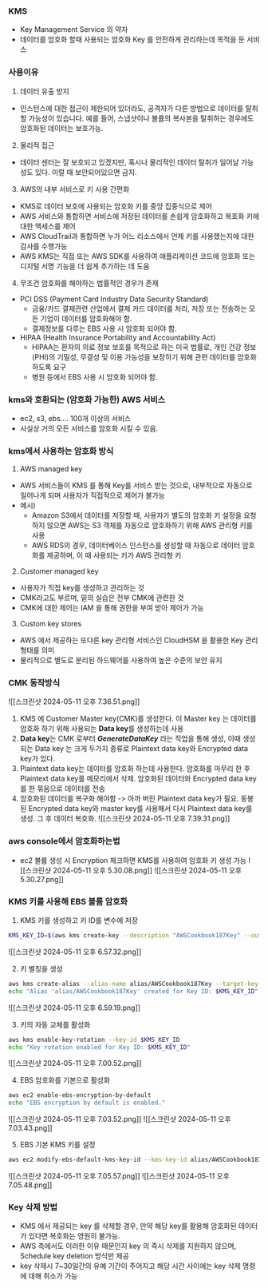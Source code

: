 ### KMS
- Key Management Service 의 약자
- 데이터를 암호화 할때 사용되는 암호화 Key 를 안전하게 관리하는데 목적을 둔 서비스

### 사용이유
1. 데이터 유출 방지
- 인스턴스에 대한 접근이 제한되어 있더라도, 공격자가 다른 방법으로 데이터를 탈취할 가능성이 있습니다. 예를 들어, 스냅샷이나 볼륨의 복사본을 탈취하는 경우에도 암호화된 데이터는 보호가능.
2. 물리적 접근
- 데이터 센터는 잘 보호되고 있겠지만, 혹시나 물리적인 데이터 탈취가 일어날 가능성도 있다. 이럴 때 보안되어있으면 금지.
3. AWS의 내부 서비스로 키 사용 간편화
- KMS로 데이터 보호에 사용되는 암호화 키를 중앙 집중식으로 제어
- AWS 서비스와 통합하면 서비스에 저장된 데이터를 손쉽게 암호화하고 복호화 키에 대한 액세스를 제어
- AWS CloudTrail과 통합하면 누가 어느 리소스에서 언제 키를 사용했는지에 대한 감사를 수행가능
- AWS KMS는 직접 또는 AWS SDK를 사용하여 애플리케이션 코드에 암호화 또는 디지털 서명 기능을 더 쉽게 추가하는 데 도움
4. 무조건 암호화를 해야하는 법률적인 경우가 존재
- PCI DSS (Payment Card Industry Data Security Standard)
	- 금융/카드 결제관련 산업에서 결제 카드 데이터를 처리, 저장 또는 전송하는 모든 기업이 데이터를 암호화해야 함.
	- 결제정보를 다루는 EBS 사용 시 암호화 되어야 함.
- HIPAA (Health Insurance Portability and Accountability Act)
	- HIPAA는 환자의 의료 정보 보호를 목적으로 하는 미국 법률로, 개인 건강 정보(PHI)의 기밀성, 무결성 및 이용 가능성을 보장하기 위해 관련 데이터를 암호화하도록 요구
	- 병원 등에서 EBS 사용 시 암호화 되어야 함.

### kms와 호환되는 (암호화 가능한) AWS 서비스
- ec2, s3, ebs.... 100개 이상의 서비스
- 사실상 거의 모든 서비스를 암호화 시킬 수 있음.
### kms에서 사용하는 암호화 방식
1. AWS managed key
- AWS 서비스들이 KMS 를 통해 Key를 서비스 받는 것으로, 내부적으로 자동으로 일어나게 되며 사용자가 직접적으로 제어가 불가능
- 예시)
	- Amazon S3에서 데이터를 저장할 때, 사용자가 별도의 암호화 키 설정을 요청하지 않으면 AWS는 S3 객체를 자동으로 암호화하기 위해 AWS 관리형 키를 사용
	- AWS RDS의 경우, 데이터베이스 인스턴스를 생성할 때 자동으로 데이터 암호화를 제공하며, 이 때 사용되는 키가 AWS 관리형 키
2. Customer managed key
- 사용자가 직접 key를 생성하고 관리하는 것
- CMK라고도 부르며, 밑의 실습은 전부 CMK에 관련한 것
- CMK에 대한 제어는 IAM 을 통해 권한을 부여 받아 제어가 가능
3. Custom key stores
- AWS 에서 제공하는 또다른 key 관리형 서비스인 CloudHSM 을 활용한 Key 관리 형태를 의미
- 물리적으로 별도로 분리된 하드웨어를 사용하여 높은 수준의 보안 유지


### CMK 동작방식
![[스크린샷 2024-05-11 오후 7.36.51.png]]
1) KMS 에 Customer Master key(CMK)를 생성한다. 이 Master key 는 데이터를 암호화 하기 위해 사용되는 **Data key**를 생성하는데 사용
2) **Data key**는 CMK 로부터 _**GenerateDataKey**_ 라는 작업을 통해 생성, 이때 생성되는 Data key 는 크게 두가지 종류로 Plaintext data key와 Encrypted data key가 있다.
3) Plaintext data key는 데이터를 암호화 하는데 사용한다. 암호화를 마무리 한 후 Plaintext data key를 메모리에서 삭제. 암호화된 데이터와 Encrypted data key를 한 묶음으로 데이터를 전송
4) 암호화된 데이터를 복구화 해야함 -> 아까 버린 Plaintext data key가 필요.
   동봉된 Encrypted data key와 master key를 사용해서 다시 Plaintext data key를 생성. 그 후 데이터 복호화.
![[스크린샷 2024-05-11 오후 7.39.31.png]]


### aws console에서 암호화하는법
- ec2 볼륨 생성 시 Encryption 체크하면 KMS를 사용하여 암호화 키 생성 가능
![[스크린샷 2024-05-11 오후 5.30.08.png]]
![[스크린샷 2024-05-11 오후 5.30.27.png]]


### KMS 키를 사용해 EBS 볼륨 암호화
1. KMS 키를 생성하고 키 ID를 변수에 저장 
```bash
KMS_KEY_ID=$(aws kms create-key --description "AWSCookbook187Key" --output text --query 'KeyMetadata.KeyId') echo "Created KMS Key ID: $KMS_KEY_ID"
```
![[스크린샷 2024-05-11 오후 6.57.32.png]]

2. 키 별칭을 생성
```bash
aws kms create-alias --alias-name alias/AWSCookbook187Key --target-key-id $KMS_KEY_ID
echo "Alias 'alias/AWSCookbook187Key' created for Key ID: $KMS_KEY_ID"
```
![[스크린샷 2024-05-11 오후 6.59.19.png]]

3. 키의 자동 교체를 활성화
```bash
aws kms enable-key-rotation --key-id $KMS_KEY_ID
echo "Key rotation enabled for Key ID: $KMS_KEY_ID"
```
![[스크린샷 2024-05-11 오후 7.00.52.png]]

4. EBS 암호화를 기본으로 활성화
```bash
aws ec2 enable-ebs-encryption-by-default
echo "EBS encryption by default is enabled."
```

![[스크린샷 2024-05-11 오후 7.03.52.png]]
![[스크린샷 2024-05-11 오후 7.03.43.png]]

5. EBS 기본 KMS 키를 설정 
```bash
aws ec2 modify-ebs-default-kms-key-id --kms-key-id alias/AWSCookbook187Key echo "EBS default KMS key set to: alias/AWSCookbook187Key"
```

![[스크린샷 2024-05-11 오후 7.05.57.png]]
![[스크린샷 2024-05-11 오후 7.05.48.png]]

### Key 삭제 방법
- KMS 에서 제공되는 key 를 삭제할 경우, 만약 해당 key를 활용해 암호화된 데이터가 있다면 복호화는 영원히 불가능.
- AWS 측에서도 이러한 이유 때문인지 key 의 즉시 삭제를 지원하지 않으며, Schedule key deletion 방식만 제공
- key 삭제시 7~30일간의 유예 기간이 주어지고 해당 시간 사이에는 key 삭제 명령에 대해 취소가 가능
